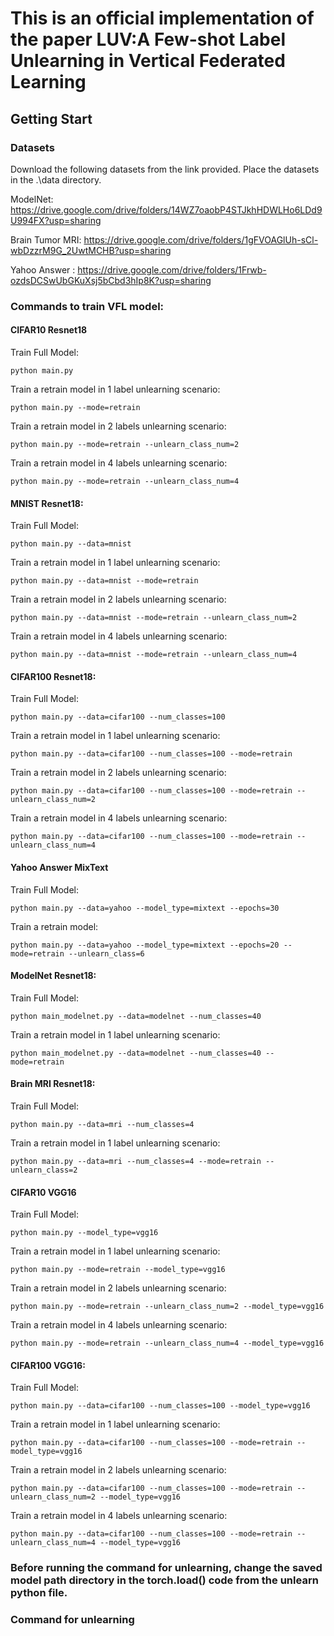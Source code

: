 # This is an official implementation of the paper LUV:A Few-shot Label Unlearning in Vertical Federated Learning

## Getting Start
### Datasets
Download the following datasets from the link provided.
Place the datasets in the .\data directory.

ModelNet: https://drive.google.com/drive/folders/14WZ7oaobP4STJkhHDWLHo6LDd9U994FX?usp=sharing

Brain Tumor MRI: https://drive.google.com/drive/folders/1gFVOAGlUh-sCl-wbDzzrM9G_2UwtMCHB?usp=sharing

Yahoo Answer : https://drive.google.com/drive/folders/1Frwb-ozdsDCSwUbGKuXsj5bCbd3hIp8K?usp=sharing


### Commands to train VFL model:
#### CIFAR10 Resnet18
Train Full Model:
``` 
python main.py
```

Train a retrain model in 1 label unlearning scenario:
``` 
python main.py --mode=retrain
```

Train a retrain model in 2 labels unlearning scenario:
``` 
python main.py --mode=retrain --unlearn_class_num=2
```

Train a retrain model in 4 labels unlearning scenario:
```
python main.py --mode=retrain --unlearn_class_num=4
```

#### MNIST Resnet18:
Train Full Model:
```
python main.py --data=mnist
```

Train a retrain model in 1 label unlearning scenario:
```
python main.py --data=mnist --mode=retrain
```

Train a retrain model in 2 labels unlearning scenario:
```
python main.py --data=mnist --mode=retrain --unlearn_class_num=2
```

Train a retrain model in 4 labels unlearning scenario:
```
python main.py --data=mnist --mode=retrain --unlearn_class_num=4
```


#### CIFAR100 Resnet18:
Train Full Model:
```
python main.py --data=cifar100 --num_classes=100
```

Train a retrain model in 1 label unlearning scenario:
```
python main.py --data=cifar100 --num_classes=100 --mode=retrain
```

Train a retrain model in 2 labels unlearning scenario:
```
python main.py --data=cifar100 --num_classes=100 --mode=retrain --unlearn_class_num=2
```


Train a retrain model in 4 labels unlearning scenario:
```
python main.py --data=cifar100 --num_classes=100 --mode=retrain --unlearn_class_num=4
```


#### Yahoo Answer MixText
Train Full Model:
```
python main.py --data=yahoo --model_type=mixtext --epochs=30
```

Train a retrain model:
```
python main.py --data=yahoo --model_type=mixtext --epochs=20 --mode=retrain --unlearn_class=6
```


#### ModelNet Resnet18:
Train Full Model:
```
python main_modelnet.py --data=modelnet --num_classes=40
```

Train a retrain model in 1 label unlearning scenario:
```
python main_modelnet.py --data=modelnet --num_classes=40 --mode=retrain
```


#### Brain MRI Resnet18:
Train Full Model:
```
python main.py --data=mri --num_classes=4
```

Train a retrain model in 1 label unlearning scenario:
```
python main.py --data=mri --num_classes=4 --mode=retrain --unlearn_class=2
```

#### CIFAR10 VGG16
Train Full Model:
```
python main.py --model_type=vgg16
```

Train a retrain model in 1 label unlearning scenario:
```
python main.py --mode=retrain --model_type=vgg16
```

Train a retrain model in 2 labels unlearning scenario:
```
python main.py --mode=retrain --unlearn_class_num=2 --model_type=vgg16
```


Train a retrain model in 4 labels unlearning scenario:
```
python main.py --mode=retrain --unlearn_class_num=4 --model_type=vgg16
```


#### CIFAR100 VGG16:
Train Full Model:
```
python main.py --data=cifar100 --num_classes=100 --model_type=vgg16
```

Train a retrain model in 1 label unlearning scenario:
```
python main.py --data=cifar100 --num_classes=100 --mode=retrain --model_type=vgg16
```

Train a retrain model in 2 labels unlearning scenario:
```
python main.py --data=cifar100 --num_classes=100 --mode=retrain --unlearn_class_num=2 --model_type=vgg16
```

Train a retrain model in 4 labels unlearning scenario:
```
python main.py --data=cifar100 --num_classes=100 --mode=retrain --unlearn_class_num=4 --model_type=vgg16
```

### Before running the command for unlearning, change the saved model path directory in the torch.load() code from the unlearn python file.
### Command for unlearning



